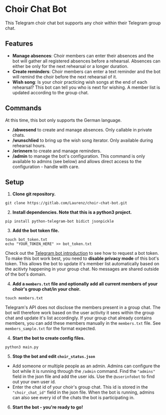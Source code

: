 # Choir Chat Bot

This Telegram choir chat bot supports any choir within their Telegram group chat.

## Features
- **Manage absences**: Choir members can enter their absences and the bot will gather all registered absences before a rehearsal. Absences can either be only for the next rehearsal or a longer duration.
- **Create reminders**: Choir members can enter a text reminder and the bot will remind the choir before the next rehearsal of it.
- **Wish song**: Is your choir practicing wish songs at the end of each rehearsal? This bot can tell you who is next for wishing. A member list is updated according to the group chat.

## Commands

At this time, this bot only supports the German language.

- **/abwesend** to create and manage absences. Only callable in private chats.
- **/wunschlied** to bring up the wish song iterator. Only available during rehearsal hours.
- **/erinnern** to create and manage reminders.
- **/admin** to manage the bot's configuration. This command is only available to admins (see below) and allows direct access to the configuration - handle with care.


## Setup
1. **Clone git repository.**

``` 
git clone https://gitlab.com/Laurenz/choir-chat-bot.git 
```

2. **Install dependencies. Note that this is a python3 project.**

``` 
pip install python-telegram-bot bidict jsonpickle 
```

3. **Add the bot token file.**

```
touch bot_token.txt
echo "YOUR_TOKEN_HERE" >> bot_token.txt 
```

Check out the [Telegram bot introduction](https://core.telegram.org/bots) to see how to request a bot token. To make this bot work best, you need to **disable privacy mode** of this bot's token. This allows the bot to update it's member list automatically based on the acitivty happening in your group chat. No messages are shared outside of the bot's domain.

4.  **Add a `members.txt` file and optionally add all current members of your choir's group chat/in your choir.**

``` 
touch members.txt 
```

Telegram's API does not disclose the members present in a group chat. The bot will therefore work based on the user activity it sees within the group chat and update it's list accordingly. If your group chat already contains members, you can add these members manually in the `members.txt` file. See `members_sample.txt` for the format expected.

4. **Start the bot to create config files.**
``` 
python3 main.py
```

5. **Stop the bot and edit `choir_status.json`**

- Add someone or multiple people as an admin. Admins can configure the bot while it is running through the `/admin` command. Find the `"admins"` field in the json file and add the user ids. Use the `@userinfobot` to find out your own user id.
- Enter the chat id of your choir's group chat. This id is stored in the `"choir_chat_id"` field in the json file. When the bot is running, admins can also see every id of the chats the bot is participating in.

6. **Start the bot - you're ready to go!**
